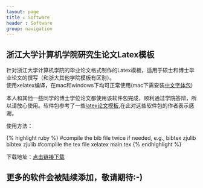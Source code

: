 ```yaml
---
layout: page
title : Software
header : Software
group: navigation
---
```


浙江大学计算机学院研究生论文Latex模板 
---


针对浙江大学计算机学院的毕业论文格式制作的Latex模板，适用于硕士和博士毕业论文的撰写（和浙大其他学院模板有区别）。   
使用xelatex编译，在mac和windows下均可正常使用(mac下需安装[中文字体包](http://linux-wiki.cn/wiki/zh-hans/LaTeX%E4%B8%AD%E6%96%87%E6%8E%92%E7%89%88%EF%BC%88%E4%BD%BF%E7%94%A8XeTeX%EF%BC%89 "中文字体包"))
    
本人和其他一些同学的博士学位论文都使用该软件包完成，顺利通过学院答辩，所以请放心使用。软件包参考了一些[latex论文模板](https://code.google.com/p/zjuthesistex/),在此对这些软件包的作者表示感谢。

使用方法：

{% highlight ruby %}
#compile the bib file twice if needed, e.g., 
bibtex zjulib
bibtex zjulib
#complile the tex file
xelatex main.tex
{% endhighlight %}

下载地址：[点击链接下载](assets/files/zjucs_thesis.zip)
    
    
更多的软件会被陆续添加，敬请期待:-)
---

